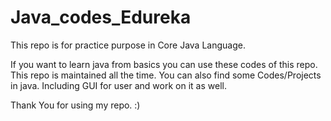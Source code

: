 # Java_codes_Edureka
This repo is  for practice purpose  in Core Java Language.

If you want to learn java from basics you can use these codes of this repo. This repo is maintained all the time.
You can also find some Codes/Projects in java. Including GUI for user and work on it as well.

Thank You for using my repo. :)
